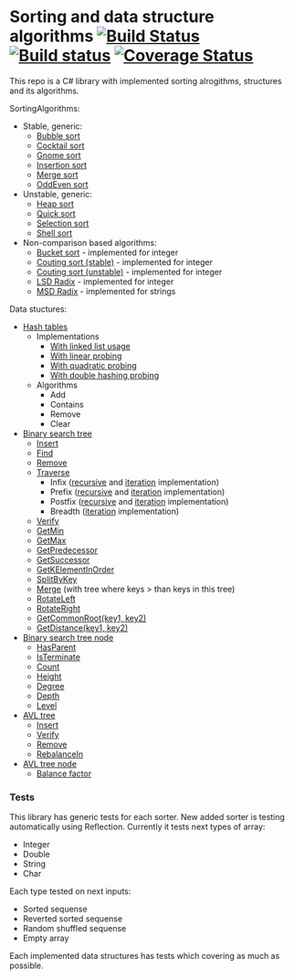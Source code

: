 # Sorting and data structure algorithms [![Build Status](https://travis-ci.org/Silvochka/algorithms.svg?branch=master)](https://travis-ci.org/Silvochka/algorithms) [![Build status](https://ci.appveyor.com/api/projects/status/i9w52t621058hwln/branch/master?svg=true)](https://ci.appveyor.com/project/Silvochka/algorithms/branch/master) [![Coverage Status](https://coveralls.io/repos/github/Silvochka/algorithms/badge.svg?branch=master&bust=1)](https://coveralls.io/github/Silvochka/algorithms?branch=master)

This repo is a C# library with implemented sorting alrogithms, structures and its algorithms.

SortingAlgorithms:
  - Stable, generic:
    - [Bubble sort](https://github.com/Silvochka/algorithms/blob/master/Algorithms/SortAlgorithms/Stable/BubbleSorter.cs) 
    - [Cocktail sort](https://github.com/Silvochka/algorithms/blob/master/Algorithms/SortAlgorithms/Stable/CocktailSorter.cs) 
    - [Gnome sort](https://github.com/Silvochka/algorithms/blob/master/Algorithms/SortAlgorithms/Stable/GnomeSorter.cs) 
    - [Insertion sort](https://github.com/Silvochka/algorithms/blob/master/Algorithms/SortAlgorithms/Stable/InsertionSorter.cs) 
    - [Merge sort](https://github.com/Silvochka/algorithms/blob/master/Algorithms/SortAlgorithms/Stable/MergeSorter.cs) 
    - [OddEven sort](https://github.com/Silvochka/algorithms/blob/master/Algorithms/SortAlgorithms/Stable/OddEvenSorter.cs) 
  - Unstable, generic:
    - [Heap sort](https://github.com/Silvochka/algorithms/blob/master/Algorithms/SortAlgorithms/Unstable/HeapSorter.cs) 
    - [Quick sort](https://github.com/Silvochka/algorithms/blob/master/Algorithms/SortAlgorithms/Unstable/QuickSorter.cs) 
    - [Selection sort](https://github.com/Silvochka/algorithms/blob/master/Algorithms/SortAlgorithms/Unstable/SelectionSorter.cs) 
    - [Shell sort](https://github.com/Silvochka/algorithms/blob/master/Algorithms/SortAlgorithms/Unstable/ShellSorter.cs) 
  - Non-comparison based algorithms:
    - [Bucket sort](https://github.com/Silvochka/algorithms/blob/master/Algorithms/SortAlgorithms/NonComparison/BucketSorter.cs)  - implemented for integer
    - [Couting sort (stable)](https://github.com/Silvochka/algorithms/blob/master/Algorithms/SortAlgorithms/NonComparison/CountingStableSorter.cs)  - implemented for integer
    - [Couting sort (unstable)](https://github.com/Silvochka/algorithms/blob/master/Algorithms/SortAlgorithms/NonComparison/CountingSorter.cs)  - implemented for integer
    - [LSD Radix](https://github.com/Silvochka/algorithms/blob/master/Algorithms/SortAlgorithms/NonComparison/LSDRadixSorter.cs) - implemented for integer
    - [MSD Radix](https://github.com/Silvochka/algorithms/blob/master/Algorithms/SortAlgorithms/NonComparison/MSDRadixSorter.cs) - implemented for strings

Data stuctures:
  - [Hash tables](https://github.com/Silvochka/algorithms/blob/master/Algorithms/DataStructures/HashTable/IHashTable.cs)
    - Implementations
      - [With linked list usage](https://github.com/Silvochka/algorithms/blob/master/Algorithms/DataStructures/HashTable/HashTableWithLinkedList.cs)
      - [With linear probing](https://github.com/Silvochka/algorithms/blob/master/Algorithms/DataStructures/HashTable/LinearHashTable.cs)
      - [With quadratic probing](https://github.com/Silvochka/algorithms/blob/master/Algorithms/DataStructures/HashTable/QuadraticHashTable.cs)
      - [With double hashing probing](https://github.com/Silvochka/algorithms/blob/master/Algorithms/DataStructures/HashTable/DoubleHashTable.cs)
    - Algorithms
      - Add
      - Contains
      - Remove
      - Clear
  - [Binary search tree](https://github.com/Silvochka/algorithms/blob/master/Algorithms/DataStructures/Tree/BinarySearchTree.cs)
    - [Insert](https://github.com/Silvochka/algorithms/blob/master/Algorithms/DataStructures/Tree/BinarySearchTree.cs#L33)
    - [Find](https://github.com/Silvochka/algorithms/blob/master/Algorithms/DataStructures/Tree/BinarySearchTree.cs#L55)
    - [Remove](https://github.com/Silvochka/algorithms/blob/master/Algorithms/DataStructures/Tree/BinarySearchTree.cs#L70)
    - [Traverse](https://github.com/Silvochka/algorithms/blob/master/Algorithms/DataStructures/Tree/BinarySearchTree.cs#L99)
      - Infix ([recursive](https://github.com/Silvochka/algorithms/blob/master/Algorithms/DataStructures/Tree/BinarySearchTree.cs#L691) and [iteration](https://github.com/Silvochka/algorithms/blob/master/Algorithms/DataStructures/Tree/BinarySearchTree.cs#L714) implementation)
      - Prefix ([recursive](https://github.com/Silvochka/algorithms/blob/master/Algorithms/DataStructures/Tree/BinarySearchTree.cs#L698) and [iteration](https://github.com/Silvochka/algorithms/blob/master/Algorithms/DataStructures/Tree/BinarySearchTree.cs#L734) implementation)
      - Postfix ([recursive](https://github.com/Silvochka/algorithms/blob/master/Algorithms/DataStructures/Tree/BinarySearchTree.cs#L705) and [iteration](https://github.com/Silvochka/algorithms/blob/master/Algorithms/DataStructures/Tree/BinarySearchTree.cs#L756) implementation)
      - Breadth ([iteration](https://github.com/Silvochka/algorithms/blob/master/Algorithms/DataStructures/Tree/BinarySearchTree.cs#L787) implementation)
    - [Verify](https://github.com/Silvochka/algorithms/blob/master/Algorithms/DataStructures/Tree/BinarySearchTree.cs#L139)
    - [GetMin](https://github.com/Silvochka/algorithms/blob/master/Algorithms/DataStructures/Tree/BinarySearchTree.cs#L153)
    - [GetMax](https://github.com/Silvochka/algorithms/blob/master/Algorithms/DataStructures/Tree/BinarySearchTree.cs#L173)
    - [GetPredecessor](https://github.com/Silvochka/algorithms/blob/master/Algorithms/DataStructures/Tree/BinarySearchTree.cs#L194)
    - [GetSuccessor](https://github.com/Silvochka/algorithms/blob/master/Algorithms/DataStructures/Tree/BinarySearchTree.cs#L234)
    - [GetKElementInOrder](https://github.com/Silvochka/algorithms/blob/master/Algorithms/DataStructures/Tree/BinarySearchTree.cs#L274)
    - [SplitByKey](https://github.com/Silvochka/algorithms/blob/master/Algorithms/DataStructures/Tree/BinarySearchTree.cs#L290)
    - [Merge](https://github.com/Silvochka/algorithms/blob/master/Algorithms/DataStructures/Tree/BinarySearchTree.cs#L351) (with tree where keys > than keys in this tree)
    - [RotateLeft](https://github.com/Silvochka/algorithms/blob/master/Algorithms/DataStructures/Tree/BinarySearchTree.cs#L375)
    - [RotateRight](https://github.com/Silvochka/algorithms/blob/master/Algorithms/DataStructures/Tree/BinarySearchTree.cs#L383)
    - [GetCommonRoot(key1, key2)](https://github.com/Silvochka/algorithms/blob/master/Algorithms/DataStructures/Tree/BinarySearchTree.cs#L394)
    - [GetDistance(key1, key2)](https://github.com/Silvochka/algorithms/blob/master/Algorithms/DataStructures/Tree/BinarySearchTree.cs#L439)
  - [Binary search tree node](https://github.com/Silvochka/algorithms/blob/master/Algorithms/DataStructures/Tree/BinarySearchTreeNode.cs)
    - [HasParent](https://github.com/Silvochka/algorithms/blob/master/Algorithms/DataStructures/Tree/BinarySearchTreeNode.cs#L66)
    - [IsTerminate](https://github.com/Silvochka/algorithms/blob/master/Algorithms/DataStructures/Tree/BinarySearchTreeNode.cs#L58)
    - [Count](https://github.com/Silvochka/algorithms/blob/master/Algorithms/DataStructures/Tree/BinarySearchTreeNode.cs#L74)
    - [Height](https://github.com/Silvochka/algorithms/blob/master/Algorithms/DataStructures/Tree/BinarySearchTreeNode.cs#L82)
    - [Degree](https://github.com/Silvochka/algorithms/blob/master/Algorithms/DataStructures/Tree/BinarySearchTreeNode.cs#L91)
    - [Depth](https://github.com/Silvochka/algorithms/blob/master/Algorithms/DataStructures/Tree/BinarySearchTreeNode.cs#L96)
    - [Level](https://github.com/Silvochka/algorithms/blob/master/Algorithms/DataStructures/Tree/BinarySearchTreeNode.cs#L109)
  - [AVL tree](https://github.com/Silvochka/algorithms/blob/master/Algorithms/DataStructures/Tree/AVLTree.cs)
    - [Insert](https://github.com/Silvochka/algorithms/blob/master/Algorithms/DataStructures/Tree/AVLTree.cs#L32)
    - [Verify](https://github.com/Silvochka/algorithms/blob/master/Algorithms/DataStructures/Tree/AVLTree.cs#L82)
    - [Remove](https://github.com/Silvochka/algorithms/blob/master/Algorithms/DataStructures/Tree/AVLTree.cs#L91)
    - [RebalanceIn](https://github.com/Silvochka/algorithms/blob/master/Algorithms/DataStructures/Tree/AVLTree.cs#L124)
  - [AVL tree node](https://github.com/Silvochka/algorithms/blob/master/Algorithms/DataStructures/Tree/AVLTreeNode.cs)
    - [Balance factor](https://github.com/Silvochka/algorithms/blob/master/Algorithms/DataStructures/Tree/AVLTreeNode.cs#L18)

### Tests

This library has generic tests for each sorter. New added sorter is testing automatically using Reflection. Currently it tests next types of array:
  - Integer
  - Double
  - String
  - Char

Each type tested on next inputs:
  - Sorted sequense
  - Reverted sorted sequense
  - Random shuffled sequense
  - Empty array

Each implemented data structures has tests which covering as much as possible.
